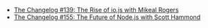 - [The Changelog #139: The Rise of io.js with Mikeal Rogers](https://changelog.com/podcast/139)
- [The Changelog #155: The Future of Node.js with Scott Hammond](https://changelog.com/podcast/155)